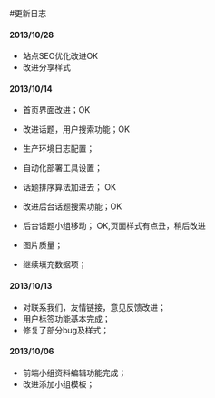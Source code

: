 #更新日志


#### 2013/10/28
* 站点SEO优化改进OK
* 改进分享样式

#### 2013/10/14
* 首页界面改进；OK
* 改进话题，用户搜索功能；OK
* 生产环境日志配置；
* 自动化部署工具设置；

* 话题排序算法加进去； OK
* 改进后台话题搜索功能；OK
* 后台话题小组移动； OK,页面样式有点丑，稍后改进

* 图片质量；
* 继续填充数据项；


#### 2013/10/13
* 对联系我们，友情链接，意见反馈改进；
* 用户标签功能基本完成；
* 修复了部分bug及样式；

#### 2013/10/06
* 前端小组资料编辑功能完成；
* 改进添加小组模板；

